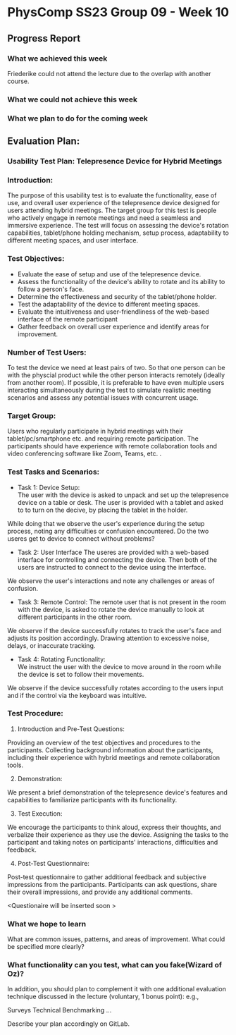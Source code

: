 # PhysComp SS23 Group 09 - Week 10

## Progress Report

### What we achieved this week
Friederike could not attend the lecture due to the overlap with another course.  

### What we could not achieve this week

### What we plan to do for the coming week


## Evaluation Plan:

### Usability Test Plan: Telepresence Device for Hybrid Meetings

### Introduction:
The purpose of this usability test is to evaluate the functionality, ease of use, and overall user experience of the telepresence device designed for users attending hybrid meetings. The target group for this test is people who actively engage in remote meetings and need a seamless and immersive experience. The test will focus on assessing the device's rotation capabilities, tablet/phone holding mechanism, setup process, adaptability to different meeting spaces, and user interface.

### Test Objectives:

- Evaluate the ease of setup and use of the telepresence device.
- Assess the functionality of the device's ability to rotate and its ability to follow a person's face.
- Determine the effectiveness and security of the tablet/phone holder.
- Test the adaptability of the device to different meeting spaces.
- Evaluate the intuitiveness and user-friendliness of the web-based interface of the remote participant
- Gather feedback on overall user experience and identify areas for improvement.


### Number of Test Users:
To test the device we need at least pairs of two. So that one person can be with the physcial product while the other person interacts remotely (ideally from another room). If possible, it is preferable to have even multiple users interacting simultaneously during the test to simulate realistic meeting scenarios and assess any potential issues with concurrent usage. 


### Target Group: 
Users who regularly participate in hybrid meetings with their tablet/pc/smartphone etc. and requiring remote participation. The participants should have experience with remote collaboration tools and video conferencing software like Zoom, Teams, etc. .


### Test Tasks and Scenarios:

- Task 1: Device Setup:   
The user with the device is asked to unpack and set up the telepresence device on a table or desk. The user is provided with a tablet and asked to to turn on the decive, by placing the tablet in the holder.

While doing that we observe the user's experience during the setup process, noting any difficulties or confusion encountered. Do the two useres get to device to connect without problems?

- Task 2: User Interface
The useres are provided with a web-based interface for controlling and connecting the device.
Then both of the users are instructed to connect to the device using the interface.

We observe the user's interactions and note any challenges or areas of confusion.

- Task 3: Remote Control:
The remote user that is not present in the room with the device, is asked to rotate the device manually to look at different participants in the other room. 

We observe if the device successfully rotates to track the user's face and adjusts its position accordingly. Drawing attention to excessive noise, delays, or inaccurate tracking.

- Task 4: Rotating Functionality:  
We instruct the user with the device to move around in the room while the device is set to follow their movements.  

We observe if the device successfully rotates according to the users input and if the control via the keyboard was intuitive. 


### Test Procedure:

1. Introduction and Pre-Test Questions:

Providing an overview of the test objectives and procedures to the participants.
Collecting background information about the participants, including their experience with hybrid meetings and remote collaboration tools.

2. Demonstration:

We present a brief demonstration of the telepresence device's features and capabilities to familiarize participants with its functionality.

3. Test Execution:

We encourage the participants to think aloud, express their thoughts, and verbalize their experience as they use the device.
Assigning the tasks to the participant and taking notes on participants' interactions, difficulties and feedback.

4. Post-Test Questionnaire:

Post-test questionnaire to gather additional feedback and subjective impressions from the participants.
Participants can ask questions, share their overall impressions, and provide any additional comments.

\<Questionaire will be inserted soon \>

### What we hope to learn 

What are common issues, patterns, and areas of improvement. What could be specified more clearly? 

### What functionality can you test, what can you fake(Wizard of Oz)?


In addition, you should plan to complement it with one additional evaluation technique discussed in the lecture (voluntary, 1 bonus point): e.g.,

Surveys
Technical Benchmarking
…

Describe your plan accordingly on GitLab.






